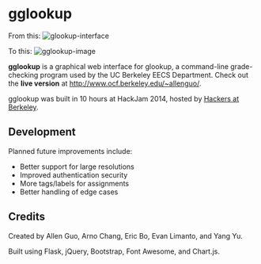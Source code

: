 gglookup
========

From this: 
![glookup-interface](http://cl.ly/image/2s2f273K0A33/Screen%20Shot%202014-09-28%20at%207.31.49%20PM.png)

To this:
![gglookup-image](http://cl.ly/image/1w371D1J0g3R/Screen%20Shot%202014-09-28%20at%201.49.02%20AM.png)

**gglookup** is a graphical web interface for glookup, a command-line grade-checking program used by the UC Berkeley EECS Department. Check out the **live version** at http://www.ocf.berkeley.edu/~allenguo/.

gglookup was built in 10 hours at HackJam 2014, hosted by [Hackers at Berkeley](http://hackersatberkeley.com).

Development
-----------

Planned future improvements include:
* Better support for large resolutions
* Improved authentication security
* More tags/labels for assignments
* Better handling of edge cases

Credits
-------

Created by Allen Guo, Arno Chang, Eric Bo, Evan Limanto, and Yang Yu.

Built using Flask, jQuery, Bootstrap, Font Awesome, and Chart.js.
